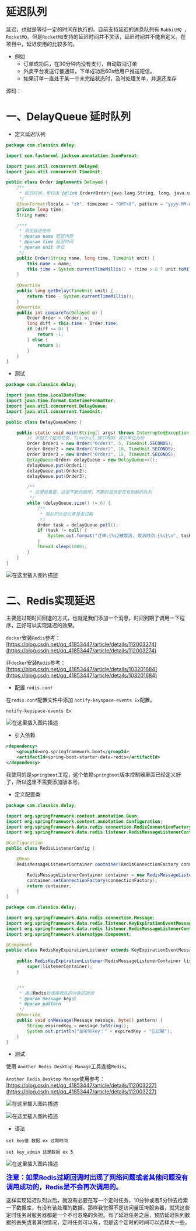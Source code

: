 # 延迟队列

延迟，也就是等待一定的时间在执行的。目前支持延迟的消息队列有 `RabbitMQ `，`RocketMQ`。但是`RocketMQ`支持的延迟时间并不灵活，延迟时间并不能自定义。在项目中，延迟使用的比较多的。

- 例如
  - 订单成功后，在30分钟内没有支付，自动取消订单
  - 外卖平台发送订餐通知，下单成功后60s给用户推送短信。
  - 如果订单一直处于某一个未完结状态时，及时处理关单，并退还库存

源码：

# 一、DelayQueue 延时队列

- 定义延迟队列

```java
package com.classics.delay;

import com.fasterxml.jackson.annotation.JsonFormat;

import java.util.concurrent.Delayed;
import java.util.concurrent.TimeUnit;

public class Order implements Delayed {
    /**
     * 延迟时间，单位由 {@link Order#Order(java.lang.String, long, java.util.concurrent.TimeUnit)}定义
     */
    @JsonFormat(locale = "zh", timezone = "GMT+8", pattern = "yyyy-MM-dd HH:mm:ss")
    private long time;
    String name;

    /***
     * 添加延迟任务
     * @param name 延迟内容
     * @param time 延迟时间
     * @param unit 单位
     */
    public Order(String name, long time, TimeUnit unit) {
        this.name = name;
        this.time = System.currentTimeMillis() + (time > 0 ? unit.toMillis(time) : 0);
    }
    
    @Override
    public long getDelay(TimeUnit unit) {
        return time - System.currentTimeMillis();
    }
    @Override
    public int compareTo(Delayed o) {
        Order Order = (Order) o;
        long diff = this.time - Order.time;
        if (diff <= 0) {
            return -1;
        } else {
            return 1;
        }
    }
}
```



- 测试

```java
package com.classics.delay;

import java.time.LocalDateTime;
import java.time.format.DateTimeFormatter;
import java.util.concurrent.DelayQueue;
import java.util.concurrent.TimeUnit;

public class DelayQueueDemo {

    public static void main(String[] args) throws InterruptedException {
        // 添加三个定时任务，TimeUnit.SECONDS 表示单位为秒
        Order Order1 = new Order("Order1", 5, TimeUnit.SECONDS);
        Order Order2 = new Order("Order2", 10, TimeUnit.SECONDS);
        Order Order3 = new Order("Order3", 15, TimeUnit.SECONDS);
        DelayQueue<Order> delayQueue = new DelayQueue<>();
        delayQueue.put(Order1);
        delayQueue.put(Order2);
        delayQueue.put(Order3);

        /**
         * 这里很重要，这里不断的循环，不断的监测是否有到期的队列
         */
        while (delayQueue.size() != 0) {
            /**
             * 取队列头部元素是否过期
             */
            Order task = delayQueue.poll();
            if (task != null) {
                System.out.format("订单:{%s}被取消, 取消时间:{%s}\n", task.name, LocalDateTime.now().format(DateTimeFormatter.ofPattern("yyyy-MM-dd HH:mm:ss")));
            }
            Thread.sleep(1000);
        }
    }
}
```

![在这里插入图片描述](https://img-blog.csdnimg.cn/20201231094613256.png?x-oss-process=image/watermark,type_ZmFuZ3poZW5naGVpdGk,shadow_10,text_aHR0cHM6Ly9ibG9nLmNzZG4ubmV0L3FxXzQxODUzNDQ3,size_16,color_FFFFFF,t_70)



# 二、Redis实现延迟

主要是过期时间回退的方式，也就是我们添加一个消息，时间到期了调用一下程序，正好可以实现延迟的效果。

`docker`安装`Redis`参考：[https://blog.csdn.net/qq_41853447/article/details/112003274](https://blog.csdn.net/qq_41853447/article/details/112003274)

非`docker`安装`Redis`参考：[https://blog.csdn.net/qq_41853447/article/details/103201684](https://blog.csdn.net/qq_41853447/article/details/103201684)

- 配置 `redis.conf`

在`redis.conf`配置文件中添加 `notify-keyspace-events Ex`配置。

```shell
notify-keyspace-events Ex
```

![在这里插入图片描述](https://img-blog.csdnimg.cn/20201231095841849.png?x-oss-process=image/watermark,type_ZmFuZ3poZW5naGVpdGk,shadow_10,text_aHR0cHM6Ly9ibG9nLmNzZG4ubmV0L3FxXzQxODUzNDQ3,size_16,color_FFFFFF,t_70)



- 引入依赖

```xml
<dependency>
    <groupId>org.springframework.boot</groupId>
    <artifactId>spring-boot-starter-data-redis</artifactId>
</dependency>
```

我使用的是`springboot`工程，这个依赖`springboot`版本控制器里面已经定义好了，所以这里不需要添加版本号。

- 定义配置类

```java
package com.classics.delay;

import org.springframework.context.annotation.Bean;
import org.springframework.context.annotation.Configuration;
import org.springframework.data.redis.connection.RedisConnectionFactory;
import org.springframework.data.redis.listener.RedisMessageListenerContainer;

@Configuration
public class RedisListenerConfig {

    @Bean
    RedisMessageListenerContainer container(RedisConnectionFactory connectionFactory) {

        RedisMessageListenerContainer container = new RedisMessageListenerContainer();
        container.setConnectionFactory(connectionFactory);
        return container;
    }
}
```

```java
package com.classics.delay;

import org.springframework.data.redis.connection.Message;
import org.springframework.data.redis.listener.KeyExpirationEventMessageListener;
import org.springframework.data.redis.listener.RedisMessageListenerContainer;
import org.springframework.stereotype.Component;

@Component
public class RedisKeyExpirationListener extends KeyExpirationEventMessageListener {
 
    public RedisKeyExpirationListener(RedisMessageListenerContainer listenerContainer) {
        super(listenerContainer);
    }


    /**
     * 通过Redis处理接收到的对象的回调
     * @param message key值
     * @param pattern
     */
    @Override
    public void onMessage(Message message, byte[] pattern) {
        String expiredKey = message.toString();
        System.out.println("监听到key：" + expiredKey + "已过期");
    }
}
```



- 测试

使用 `Another Redis Desktop Manage`工具连接`Redis`。

`Another Redis Desktop Manage`使用参考：[https://blog.csdn.net/qq_41853447/article/details/112003227](https://blog.csdn.net/qq_41853447/article/details/112003227)

![在这里插入图片描述](https://img-blog.csdnimg.cn/2020123110091644.png?x-oss-process=image/watermark,type_ZmFuZ3poZW5naGVpdGk,shadow_10,text_aHR0cHM6Ly9ibG9nLmNzZG4ubmV0L3FxXzQxODUzNDQ3,size_16,color_FFFFFF,t_70)

![在这里插入图片描述](https://img-blog.csdnimg.cn/20201231101505474.png?x-oss-process=image/watermark,type_ZmFuZ3poZW5naGVpdGk,shadow_10,text_aHR0cHM6Ly9ibG9nLmNzZG4ubmV0L3FxXzQxODUzNDQ3,size_16,color_FFFFFF,t_70)



- 语法

```she
set key值 数据 ex 过期时间
```

```shell
set key_admin 这是数据 ex 5
```

![在这里插入图片描述](https://img-blog.csdnimg.cn/20201231101922333.png?x-oss-process=image/watermark,type_ZmFuZ3poZW5naGVpdGk,shadow_10,text_aHR0cHM6Ly9ibG9nLmNzZG4ubmV0L3FxXzQxODUzNDQ3,size_16,color_FFFFFF,t_70)



<font style="color:blue;font-weight:bold;font-size:18px">注意：如果Redis过期回调时出现了网络问题或者其他问题没有调用成功的，Redis是不会再次调用的。</font>



这样实现延迟队列以后，就没有必要在写一个定时任务，10分钟或者5分钟去检索一下数据库，有没有该处理的数据。那样我觉得不是访问量压垮服务器，就凭这些定时任务对服务器都是一个不可忽略的负担。有了延迟任务之后，预防延迟队列数据的丢失或者其他情况，定时任务可以有，但是这个定时的时间可以选择大一些。